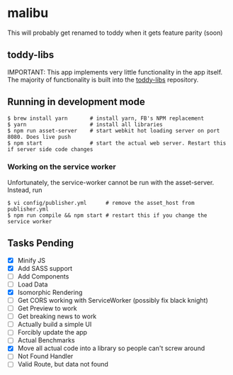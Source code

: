 # malibu

This will probably get renamed to toddy when it gets feature parity (soon)

## toddy-libs

IMPORTANT: This app implements very little functionality in the app itself. The majority of functionality is built into the [toddy-libs](https://github.com/quintype/quintype-toddy-libs) repository.

## Running in development mode

```shell
$ brew install yarn       # install yarn, FB's NPM replacement
$ yarn                    # install all libraries
$ npm run asset-server    # start webkit hot loading server on port 8080. Does live push
$ npm start               # start the actual web server. Restart this if server side code changes
```

### Working on the service worker

Unfortunately, the service-worker cannot be run with the asset-server. Instead, run

```shell
$ vi config/publisher.yml      # remove the asset_host from publisher.yml
$ npm run compile && npm start # restart this if you change the service worker
```

## Tasks Pending

- [X] Minify JS
- [X] Add SASS support
- [ ] Add Components
- [ ] Load Data
- [X] Isomorphic Rendering
- [ ] Get CORS working with ServiceWorker (possibly fix black knight)
- [ ] Get Preview to work
- [ ] Get breaking news to work
- [ ] Actually build a simple UI
- [ ] Forcibly update the app
- [ ] Actual Benchmarks
- [X] Move all actual code into a library so people can't screw around
- [ ] Not Found Handler
- [ ] Valid Route, but data not found
